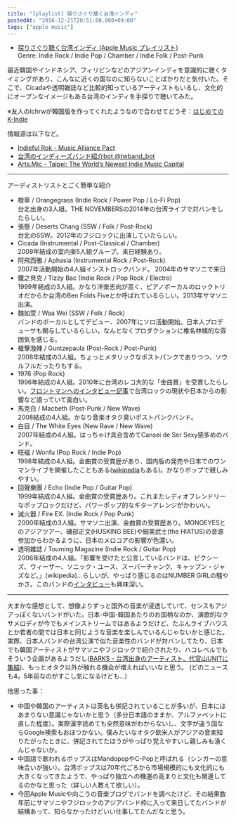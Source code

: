 ```yaml
---
title: "[playlist] 探りさぐり聴く台湾インディ"
postedAt: "2016-12-21T20:51:00.000+09:00"
tags: ["apple music"]
---
```


* [探りさぐり聴く台湾インディ (Apple Music プレイリスト)](https://itunes.apple.com/jp/playlist/tanrisaguri-tingku-tai-wanindi/idpl.5cd20b18c6ae4e428d88df54dcce45d7)  
Genre: Indie Rock / Indie Pop / Chamber / Indie Folk / Post-Punk

最近韓国やインドネシア、フィリピンなどのアジアンインディを意識的に聴くタイミングがあり、こんなに近くの国なのに知らないことばかりだと気付いた。そこで、Cicadaや透明雑誌など比較的知っているアーティストもいるし、文化的にオープンなイメージもある台湾のインディを手探りで聴いてみた。

※友人のIchrwが韓国版を作ってくれたようなので合わせてどうぞ：[はじめてのK-Indie](https://itunes.apple.com/jp/playlist/hajimetenok-indie/idpl.748ea0d6158a4e8aba9fa182826f6802)

情報源は以下など。

* [Indieful Rok - Music Alliance Pact](http://www.indiefulrok.com/map/)
* [台湾のインディーズバンド紹介bot @twband\_bot](https://twitter.com/twband%5Fbot)
* [Arts.Mic - Taipei: The World’s Newest Indie Music Capital](https://mic.com/articles/77757/taipei-the-world-s-newest-indie-music-capital#.jbt1KVcmK)

---

アーディストリストとごく簡単な紹介

* 橙草 / Orangegrass (Indie Rock / Power Pop / Lo-Fi Pop)  
 台北出身の3人組。THE NOVEMBERSの2014年の台湾ライブで対バンをしたらしい。
* 張懸 / Deserts Chang (SSW / Folk / Post-Rock)  
 台北のSSW。2012年のフジロックに出演していたらしい。
* Cicada (Instrumental / Post-Classical / Chamber)  
 2009年結成の室内楽5人組グループ。来日経験あり。
* 阿飛西雅 / Aphasia (Instrumental Rock / Post-Rock)  
 2007年活動開始の4人組インストロックバンド。 2004年のサマソニで来日
* 鐵之貝克 / Tizzy Bac (Indie Rock / Pop Rock / Electro)  
 1999年結成の3人組。かなり洋楽志向が高く、ピアノボーカルのロックトリオだからか台湾のBen Folds Fiveとか呼ばれているらしい。2013年サマソニ出演。
* 魏如萱 / Waa Wei (SSW / Folk / Rock)  
 バンドのボーカルとしてデビュー、2007年にソロ活動開始。日本人プロデューサも関与しているらしい。なんとなくプロダクションに椎名林檎的な雰囲気を感じる。
* 槍擊潑辣 / Guntzepaula (Post-Rock / Post-Punk)  
 2008年結成の3人組。ちょっとメタリックなポストパンクでありつつ、ソウルフルだったりもする。
* 1976 (Pop Rock)  
 1996年結成の4人組。2010年に台湾のレコ大的な「金曲賞」を受賞したらしい。[フロントマンへのインタビュー記事](http://www.taipeinavi.com/special/5030860)で台湾ロックの現状や日本からの影響など語っていて面白い。
* 馬克白 / Macbeth (Post-Punk / New Wave)  
 2008結成の4人組。かなり音楽オタク臭いポストパンクバンド。
* 白目 / The White Eyes (New Rave / New Wave)  
 2007年結成の4人組。はっちゃけ具合含めてCansei de Ser Sexy感多めのバンド。
* 旺褔 / Wonfu (Pop Rock / Indie Pop)  
 1998年結成の4人組。金曲賞の受賞歴があり、国内版の発売や日本でのワンマンライブを開催したこともある([wikipedia](https://ja.wikipedia.org/wiki/%E6%97%BA%E7%A6%8F)もある)。かなりポップで親しみやすい。
* 回聲樂團 / Echo (Indie Pop / Guitar Pop)  
 1999年結成の4人組。金曲賞の受賞歴あり。これまたレディオフレンドリーなポップロックだけど、パワーポップ的なギターアレンジがかわいい。
* 滅火器 / Fire EX. (Indie Rock / Pop Punk)  
 2000年結成の3人組。サマソニ出演、金曲賞の受賞歴あり。MONOEYESとのアジアツアー、磯部正文(HUSKING BEE)や細美武士(the HIATUS)の音源参加からわかるように、日本のメロコアの影響が色濃い。
* 透明雜誌 / Touming Magazine (Indie Rock / Guitar Pop)  
 2006年結成の4人組。「影響を受けたと公言しているバンドは、ピクシーズ、ウィーザー、ソニック・ユース、スーパーチャンク、キャップン・ジャズなど。」(wikipedia)…らしいが、やっぱり感じるのはNUMBER GIRLの騒やかさ。このバンドの[インタビュー](http://ototoy.jp/feature/index.php/2011112600)も興味深い。

---

大まかな感想として、想像よりずっと国外の音楽が浸透していて、センスもアジアっぽくないバンドがいた。日本-中国-韓国あたりのお国柄なのか、演歌的なクサメロディが今でもメインストリームではあるようだけど、たぶんライブハウスとか若者の間では日本と同じような音楽を楽しんでいるんじゃないかと感じた。実際、日本人バンドの台湾公演で似た音楽性のバンドが対バンしてたり、日本でも韓国アーティストがサマソニやフジロックで紹介されたり、ハコレベルでもそういう企画があるようだし([BARKS - 台湾出身のアーティスト、代官山UNITに集結](https://www.barks.jp/news/?id=1000072374))、もっとオタク以外が触れる機会が増えればいいなと思う。 (どのニュースも4，5年前なのがすこし気になるけども…)

他思った事：

* 中国や韓国のアーティストは英名も併記されていることが多いが、日本にはあまりない意識じゃないかと思う（多分日本語のままか、アルファベットに直した程度）。実際漢字読めても全然意味がわからないし、文字が違う国ならGoogle検索もおぼつかない。僕みたいなオタク欧米人がアジアの音楽知りたがったときに、併記されてたほうがやっぱり覚えやすいし親しみも湧くんじゃないか。
* 中国語で歌われるポップスはMandopopやC-Popと呼ばれる（シンガーの意味合いが強い）。台湾ポップスは70年代ごろから市場規模的にも文化的にも大きくなってきたようで、やっぱり独立への機運の高まりと文化も関連してるのかなと思った（詳しい人教えて欲しい）。
* 今回Apple Musicや向こうの音楽ブログでバンドを調べたけど、その結果数年前にサマソニやフジロックのアジアバンド枠に入って来日してたバンドが結構あって、知らなかったけどいい仕事してたんだなと思う。